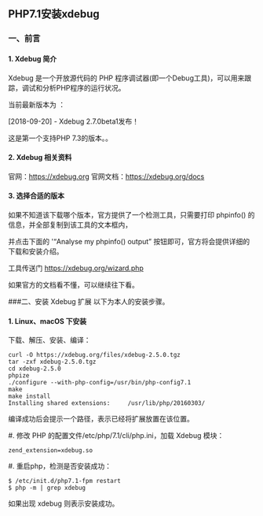## PHP7.1安装xdebug
### 一、前言
#### 1. Xdebug 简介
Xdebug 是一个开放源代码的 PHP 程序调试器(即一个Debug工具)，可以用来跟踪，调试和分析PHP程序的运行状况。

当前最新版本为 ：

[2018-09-20] - Xdebug 2.7.0beta1发布！

这是第一个支持PHP 7.3的版本。。

#### 2. Xdebug 相关资料
官网：https://xdebug.org
官网文档：https://xdebug.org/docs

#### 3. 选择合适的版本



如果不知道该下载哪个版本，官方提供了一个检测工具，只需要打印 phpinfo() 的信息，并全部复制到该工具的文本框内，

并点击下面的 '“Analyse my phpinfo() output” 按钮即可，官方将会提供详细的下载和安装介绍。

工具传送门 https://xdebug.org/wizard.php

如果官方的文档看不懂，可以继续往下看。

###二、安装 Xdebug 扩展
以下为本人的安装步骤。

#### 1. Linux、macOS 下安装
下载、解压、安装、编译：

```
curl -O https://xdebug.org/files/xdebug-2.5.0.tgz
tar -zxf xdebug-2.5.0.tgz
cd xdebug-2.5.0
phpize
./configure --with-php-config=/usr/bin/php-config7.1
make
make install
Installing shared extensions:     /usr/lib/php/20160303/
```
编译成功后会提示一个路径，表示已经将扩展放置在该位置。

#. 修改 PHP 的配置文件/etc/php/7.1/cli/php.ini，加载 Xdebug 模块：

```
zend_extension=xdebug.so
```

#. 重启php，检测是否安装成功：
```
$ /etc/init.d/php7.1-fpm restart
$ php -m | grep xdebug
```
如果出现 xdebug 则表示安装成功。
